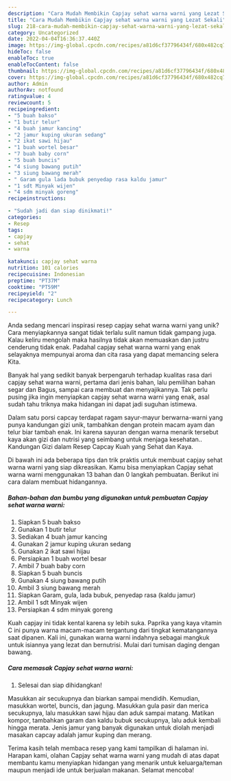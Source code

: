 ```yaml
---
description: "Cara Mudah Membikin Capjay sehat warna warni yang Lezat Sekali"
title: "Cara Mudah Membikin Capjay sehat warna warni yang Lezat Sekali"
slug: 218-cara-mudah-membikin-capjay-sehat-warna-warni-yang-lezat-sekali
category: Uncategorized
date: 2022-04-04T16:36:37.440Z
image: https://img-global.cpcdn.com/recipes/a81d6cf37796434f/680x482cq70/capjay-sehat-warna-warni-foto-resep-utama.jpg
hideToc: false
enableToc: true
enableTocContent: false
thumbnail: https://img-global.cpcdn.com/recipes/a81d6cf37796434f/680x482cq70/capjay-sehat-warna-warni-foto-resep-utama.jpg
cover: https://img-global.cpcdn.com/recipes/a81d6cf37796434f/680x482cq70/capjay-sehat-warna-warni-foto-resep-utama.jpg
author: Admin
authorAv: notfound
ratingvalue: 4
reviewcount: 5
recipeingredient:
- "5 buah bakso"
- "1 butir telur"
- "4 buah jamur kancing"
- "2 jamur kuping ukuran sedang"
- "2 ikat sawi hijau"
- "1 buah wortel besar"
- "7 buah baby corn"
- "5 buah buncis"
- "4 siung bawang putih"
- "3 siung bawang merah"
- " Garam gula lada bubuk penyedap rasa kaldu jamur"
- "1 sdt Minyak wijen"
- "4 sdm minyak goreng"
recipeinstructions:

- "Sudah jadi dan siap dinikmati!"
categories:
- Resep
tags:
- capjay
- sehat
- warna

katakunci: capjay sehat warna 
nutrition: 101 calories
recipecuisine: Indonesian
preptime: "PT37M"
cooktime: "PT59M"
recipeyield: "2"
recipecategory: Lunch

---
```





Anda sedang mencari inspirasi resep capjay sehat warna warni yang unik? Cara menyiapkannya sangat tidak terlalu sulit namun tidak gampang juga. Kalau keliru mengolah maka hasilnya tidak akan memuaskan dan justru cenderung tidak enak. Padahal capjay sehat warna warni yang enak selayaknya mempunyai aroma dan cita rasa yang dapat memancing selera Kita.





Banyak hal yang sedikit banyak berpengaruh terhadap kualitas rasa dari capjay sehat warna warni, pertama dari jenis bahan, lalu pemilihan bahan segar dan Bagus, sampai cara membuat dan menyajikannya. Tak perlu pusing jika ingin menyiapkan capjay sehat warna warni yang enak,      asal sudah tahu triknya maka hidangan ini dapat jadi suguhan istimewa.














Dalam satu porsi capcay terdapat ragam sayur-mayur berwarna-warni yang punya kandungan gizi unik, tambahkan dengan protein macam ayam dan telur biar tambah enak. Ini karena sayuran dengan warna menarik tersebut kaya akan gizi dan nutrisi yang seimbang untuk menjaga kesehatan.. Kandungan Gizi dalam Resep Capcay Kuah yang Sehat dan Kaya.






Di bawah ini ada beberapa tips dan trik praktis untuk membuat capjay sehat warna warni yang siap dikreasikan. Kamu bisa menyiapkan Capjay sehat warna warni menggunakan 13 bahan dan 0 langkah pembuatan. Berikut ini cara dalam membuat hidangannya.

<!--inarticleads1-->

##### Bahan-bahan dan bumbu yang digunakan untuk pembuatan Capjay sehat warna warni:

1. Siapkan 5 buah bakso
1. Gunakan 1 butir telur
1. Sediakan 4 buah jamur kancing
1. Gunakan 2 jamur kuping ukuran sedang
1. Gunakan 2 ikat sawi hijau
1. Persiapkan 1 buah wortel besar
1. Ambil 7 buah baby corn
1. Siapkan 5 buah buncis
1. Gunakan 4 siung bawang putih
1. Ambil 3 siung bawang merah
1. Siapkan  Garam, gula, lada bubuk, penyedap rasa (kaldu jamur)
1. Ambil 1 sdt Minyak wijen
1. Persiapkan 4 sdm minyak goreng


Kuah capjay ini tidak kental karena sy lebih suka. Paprika yang kaya vitamin C ini punya warna macam-macam tergantung dari tingkat kematangannya saat dipanen. Kali ini, gunakan warna warni indahnya sebagai mangkuk untuk isiannya yang lezat dan bernutrisi. Mulai dari tumisan daging dengan bawang. 

<!--inarticleads2-->

##### Cara memasak Capjay sehat warna warni:


1. Selesai dan siap dihidangkan!

Masukkan air secukupnya dan biarkan sampai mendidih. Kemudian, masukkan wortel, buncis, dan jagung. Masukkan gula pasir dan merica secukupnya, lalu masukkan sawi hijau dan aduk sampai matang. Matikan kompor, tambahkan garam dan kaldu bubuk secukupnya, lalu aduk kembali hingga merata. Jenis jamur yang banyak digunakan untuk diolah menjadi masakan capcay adalah jamur kuping dan merang. 

Terima kasih telah membaca resep yang kami tampilkan di halaman ini. Harapan kami, olahan Capjay sehat warna warni yang mudah di atas dapat membantu kamu menyiapkan hidangan yang menarik untuk keluarga/teman maupun menjadi ide untuk berjualan makanan. Selamat mencoba!
